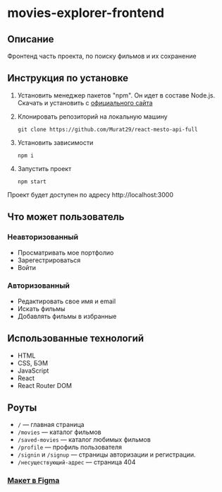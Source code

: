 # movies-explorer-frontend

## Описание
Фронтенд часть проекта, по поиску фильмов и их сохранение


## Инструкция по установке
1) Установить менеджер пакетов "npm". Он идет в составе Node.js. Скачать и установить с [официального сайта](https://nodejs.org/en/download/)
2) Клонировать репозиторий на локальную машину

   `git clone https://github.com/Murat29/react-mesto-api-full`
   
4) Установить зависимости

   `npm i`
   
6) Запустить проект
 
   `npm start`

Проект будет доступен по адресу http://localhost:3000

## Что может пользователь
### Неавторизованный
* Просматривать мое портфолио
* Зарегестрироваться
* Войти
### Авторизованный
* Редактировать свое имя и email
* Искать фильмы
* Добавлять фильмы в избранные

## Использованные технологий
* HTML
* CSS, БЭМ
* JavaScript
* React
* React Router DOM

## Роуты
* `/` — главная страница
* `/movies` — каталог фильмов
* `/saved-movies` — каталог любимых фильмов
* `/profile` — профиль пользователя
* `/signin` и `/signup` — страницы авторизации и регистрации.
* `/несуществующий-адрес` — страница 404


### [Макет в Figma](https://www.figma.com/file/GxNcK2K2X8QpI8aYvVXw56/Diploma?node-id=891%3A3857)
